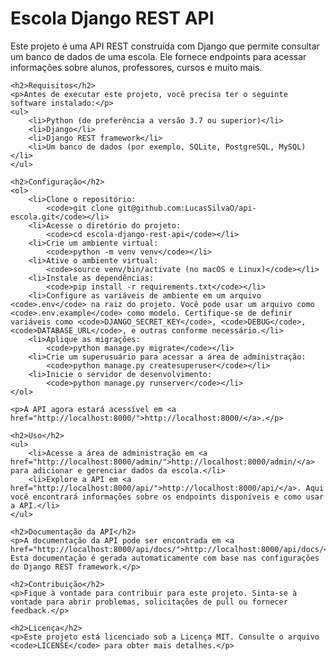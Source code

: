 <!DOCTYPE html>
<html>
<head>
    <title>Escola Django REST API</title>
</head>
<body>
    <h1>Escola Django REST API</h1>
    <p>Este projeto é uma API REST construída com Django que permite consultar um banco de dados de uma escola. Ele fornece endpoints para acessar informações sobre alunos, professores, cursos e muito mais.</p>

    <h2>Requisitos</h2>
    <p>Antes de executar este projeto, você precisa ter o seguinte software instalado:</p>
    <ul>
        <li>Python (de preferência a versão 3.7 ou superior)</li>
        <li>Django</li>
        <li>Django REST framework</li>
        <li>Um banco de dados (por exemplo, SQLite, PostgreSQL, MySQL)</li>
    </ul>

    <h2>Configuração</h2>
    <ol>
        <li>Clone o repositório:
            <code>git clone git@github.com:LucasSilvaO/api-escola.git</code></li>
        <li>Acesse o diretório do projeto:
            <code>cd escola-django-rest-api</code></li>
        <li>Crie um ambiente virtual:
            <code>python -m venv venv</code></li>
        <li>Ative o ambiente virtual:
            <code>source venv/bin/activate (no macOS e Linux)</code></li>
        <li>Instale as dependências:
            <code>pip install -r requirements.txt</code></li>
        <li>Configure as variáveis de ambiente em um arquivo <code>.env</code> na raiz do projeto. Você pode usar um arquivo como <code>.env.example</code> como modelo. Certifique-se de definir variáveis como <code>DJANGO_SECRET_KEY</code>, <code>DEBUG</code>, <code>DATABASE_URL</code>, e outras conforme necessário.</li>
        <li>Aplique as migrações:
            <code>python manage.py migrate</code></li>
        <li>Crie um superusuário para acessar a área de administração:
            <code>python manage.py createsuperuser</code></li>
        <li>Inicie o servidor de desenvolvimento:
            <code>python manage.py runserver</code></li>
    </ol>

    <p>A API agora estará acessível em <a href="http://localhost:8000/">http://localhost:8000/</a>.</p>

    <h2>Uso</h2>
    <ul>
        <li>Acesse a área de administração em <a href="http://localhost:8000/admin/">http://localhost:8000/admin/</a> para adicionar e gerenciar dados da escola.</li>
        <li>Explore a API em <a href="http://localhost:8000/api/">http://localhost:8000/api/</a>. Aqui você encontrará informações sobre os endpoints disponíveis e como usar a API.</li>
    </ul>

    <h2>Documentação da API</h2>
    <p>A documentação da API pode ser encontrada em <a href="http://localhost:8000/api/docs/">http://localhost:8000/api/docs/</a>. Esta documentação é gerada automaticamente com base nas configurações do Django REST framework.</p>

    <h2>Contribuição</h2>
    <p>Fique à vontade para contribuir para este projeto. Sinta-se à vontade para abrir problemas, solicitações de pull ou fornecer feedback.</p>

    <h2>Licença</h2>
    <p>Este projeto está licenciado sob a Licença MIT. Consulte o arquivo <code>LICENSE</code> para obter mais detalhes.</p>
</body>
</html>
